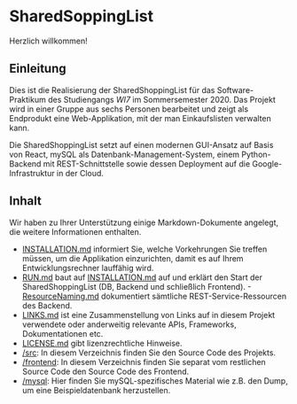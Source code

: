 # SharedSoppingList
Herzlich willkommen!

## Einleitung
Dies ist die Realisierung der SharedShoppingList für das Software-Praktikum des Studiengangs 
*WI7* im Sommersemester 2020. Das Projekt wird in einer Gruppe aus sechs Personen bearbeitet
und zeigt als Endprodukt eine Web-Applikation, mit der man Einkaufslisten verwalten kann.

Die SharedShoppingList setzt auf einen modernen GUI-Ansatz auf Basis von React, mySQL als 
Datenbank-Management-System, einem Python-Backend mit REST-Schnittstelle sowie dessen 
Deployment auf die Google-Infrastruktur in der Cloud.

## Inhalt
Wir haben zu Ihrer Unterstützung einige Markdown-Dokumente angelegt, die weitere Informationen
enthalten.
- [INSTALLATION.md](INSTALLATION.md) informiert Sie, welche Vorkehrungen Sie treffen müssen, 
um die Applikation einzurichten, damit es auf Ihrem Entwicklungsrechner lauffähig wird.
- [RUN.md](RUN.md) baut auf [INSTALLATION.md](INSTALLATION.md) auf und erklärt den Start der
SharedShoppingList (DB, Backend und schließlich Frontend).
-[ResourceNaming.md](ResourceNaming.md) dokumentiert sämtliche REST-Service-Ressourcen des
Backend.
- [LINKS.md](LINKS.md) ist eine Zusammenstellung von Links auf in diesem Projekt verwendete
oder anderweitig relevante APIs, Frameworks, Dokumentationen etc.
- [LICENSE.md](LICENSE.md) gibt lizenzrechtliche Hinweise.
- [/src](/src): In diesem Verzeichnis finden Sie den Source Code des Projekts.
- [/frontend](/frontend): In diesem Verzeichnis finden Sie separat vom restlichen Source Code 
den Source Code des Frontend.
- [/mysql](/mysql): Hier finden Sie mySQL-spezifisches Material wie z.B. den Dump, um eine
Beispieldatenbank herzustellen.


